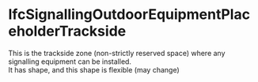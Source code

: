 IfcSignallingOutdoorEquipmentPlaceholderTrackside
=================================================
This is the trackside zone (non-strictly reserved space) where any signalling
equipment can be installed.  
It has shape, and this shape is flexible (may change)  



